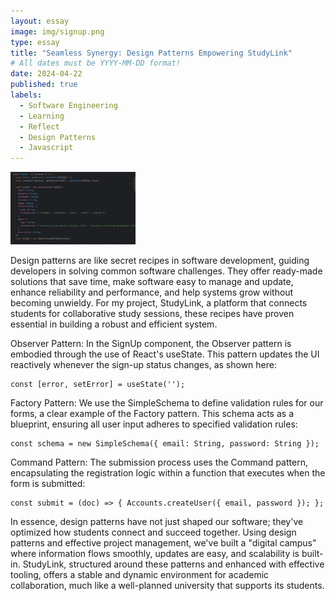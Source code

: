 ```yaml
---
layout: essay
image: img/signup.png
type: essay
title: "Seamless Synergy: Design Patterns Empowering StudyLink"
# All dates must be YYYY-MM-DD format!
date: 2024-04-22
published: true
labels:
  - Software Engineering
  - Learning
  - Reflect
  - Design Patterns
  - Javascript
---
```


<img width="200px" class="rounded float-start pe-4" src="../img/signup.png" alt="Main visual for StudyLink">

Design patterns are like secret recipes in software development, guiding developers in solving common software challenges. They offer ready-made solutions that save time, make software easy to manage and update, enhance reliability and performance, and help systems grow without becoming unwieldy. For my project, StudyLink, a platform that connects students for collaborative study sessions, these recipes have proven essential in building a robust and efficient system.

Observer Pattern: In the SignUp component, the Observer pattern is embodied through the use of React's useState. This pattern updates the UI reactively whenever the sign-up status changes, as shown here:

```
const [error, setError] = useState('');
```

Factory Pattern: We use the SimpleSchema to define validation rules for our forms, a clear example of the Factory pattern. This schema acts as a blueprint, ensuring all user input adheres to specified validation rules:

```
const schema = new SimpleSchema({ email: String, password: String });
```

Command Pattern: The submission process uses the Command pattern, encapsulating the registration logic within a function that executes when the form is submitted:

```
const submit = (doc) => { Accounts.createUser({ email, password }); };
```

In essence, design patterns have not just shaped our software; they've optimized how students connect and succeed together. Using design patterns and effective project management, we've built a "digital campus" where information flows smoothly, updates are easy, and scalability is built-in. StudyLink, structured around these patterns and enhanced with effective tooling, offers a stable and dynamic environment for academic collaboration, much like a well-planned university that supports its students.
